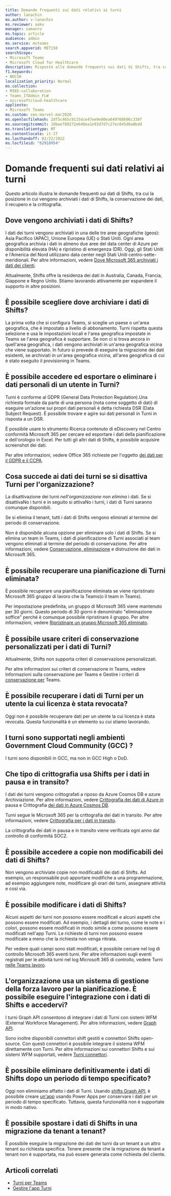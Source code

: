 ```yaml
---
title: Domande frequenti sui dati relativi ai turni
author: lanachin
ms.author: v-lanachin
ms.reviewer: aaku
manager: samanro
ms.topic: article
audience: admin
ms.service: msteams
search.appverid: MET150
searchScope:
- Microsoft Teams
- Microsoft Cloud for Healthcare
description: Risposte alle domande frequenti sui dati di Shifts, tra cui la posizione in cui sono archiviati i dati di Shifts, la conservazione dei dati, il recupero e la crittografia.
f1.keywords:
- NOCSH
localization_priority: Normal
ms.collection:
- M365-collaboration
- Teams_ITAdmin_FLW
- microsoftcloud-healthcare
appliesto:
- Microsoft Teams
ms.custom: seo-marvel-mar2020
ms.openlocfilehash: 2df5c465c9115dce47ee9e80ea649768606c338f
ms.sourcegitcommit: 10bee789272e648ea1e93d7d7c27ec645d0a8bdd
ms.translationtype: MT
ms.contentlocale: it-IT
ms.lasthandoff: 02/22/2022
ms.locfileid: "62918954"
---
```

# <a name="shifts-data-faq"></a>Domande frequenti sui dati relativi ai turni

Questo articolo illustra le domande frequenti sui dati di Shifts, tra cui la posizione in cui vengono archiviati i dati di Shifts, la conservazione dei dati, il recupero e la crittografia.

## <a name="where-is-shifts-data-stored"></a>Dove vengono archiviati i dati di Shifts?

I dati dei turni vengono archiviati in una delle tre aree geografiche (geos): Asia Pacifico (APAC), Unione Europea (UE) o Stati Uniti. Ogni area geografica archivia i dati in almeno due aree del data center di Azure per disponibilità elevata (HA) e ripristino di emergenza (DR). Oggi, gli Stati Uniti e l'America del Nord utilizzano data center negli Stati Uniti centro-sette-meridionali. Per altre informazioni, vedere [Dove Microsoft 365 archiviati i dati dei clienti](/microsoft-365/enterprise/o365-data-locations).

Attualmente, Shifts offre la residenza dei dati in Australia, Canada, Francia, Giappone e Regno Unito. Stiamo lavorando attivamente per espandere il supporto in altre posizioni.

## <a name="can-i-choose-where-shifts-data-is-stored"></a>È possibile scegliere dove archiviare i dati di Shifts?

La prima volta che si configura Teams, si sceglie un paese o un'area geografica, che è impostato a livello di abbonamento. Turni rispetta questa selezione e usa le impostazioni locali e l'area geografica impostate in Teams se l'area geografica è supportare. Se non ci si trova ancora in quell'area geografica, i dati vengono archiviati in un'area geografica vicina che viene supportato. In futuro si prevede di eseguire la migrazione dei dati esistenti, se archiviati in un'area geografica vicina, all'area geografica di cui è stato eseguito il provisioning in Teams.

## <a name="can-i-access-and-export-or-delete-a-users-personal-data-in-shifts"></a>È possibile accedere ed esportare o eliminare i dati personali di un utente in Turni?

Turni è conforme al GDPR (General Data Protection Regulation).Una richiesta formale da parte di una persona (nota come soggetto di dati) di eseguire un'azione sui propri dati personali è detta richiesta DSR (Data Subject Request). È possibile trovare e agire sui dati personali in Turni in risposta a un DSR.

È possibile usare lo strumento Ricerca contenuto di eDiscovery nel Centro conformità Microsoft 365 per cercare ed esportare i dati della pianificazione e dell'orologio in Excel. Per tutti gli altri dati di Shifts, è possibile acquisire screenshot dei dati.

Per altre informazioni, vedere Office 365 richieste per l'oggetto [dei dati per il GDPR e il CCPA](/microsoft-365/compliance/gdpr-dsr-office365).

## <a name="what-happens-to-shifts-data-if-i-turn-off-shifts-for-my-organization"></a>Cosa succede ai dati dei turni se si disattiva Turni per l'organizzazione?

La disattivazione dei turni *nell'organizzazione non elimina* i dati. Se si disattivaNo i turni e in seguito si attivaNo i turni, i dati di Turni saranno comunque disponibili.

Se si elimina il tenant, tutti i dati di Shifts vengono eliminati al termine del periodo di conservazione.

Non è disponibile alcuna opzione per eliminare solo i dati di Shifts. Se si elimina un team in Teams, i dati di pianificazione di Turni associati al team vengono eliminati al termine del periodo di conservazione. Per altre informazioni, vedere [Conservazione, eliminazione](/compliance/assurance/assurance-data-retention-deletion-and-destruction-overview) e distruzione dei dati in Microsoft 365.

## <a name="can-i-recover-a-shifts-schedule-that-was-deleted"></a>È possibile recuperare una pianificazione di Turni eliminata?

È possibile recuperare una pianificazione eliminata se viene ripristinato Microsoft 365 gruppo di lavoro che la Teams(o il team in Teams).

Per impostazione predefinita, un gruppo di Microsoft 365 viene mantenuto per 30 giorni. Questo periodo di 30 giorni è denominato "eliminazione soffice" perché è comunque possibile ripristinare il gruppo. Per altre informazioni, vedere [Ripristinare un gruppo Microsoft 365 eliminato](/microsoft-365/admin/create-groups/restore-deleted-group?view=o365-worldwide&tabs=admin-center).

## <a name="can-i-use-custom-retention-policies-for-shifts-data"></a>È possibile usare criteri di conservazione personalizzati per i dati di Turni?

Attualmente, Shifts non supporta criteri di conservazione personalizzati.

Per altre informazioni sui criteri di conservazione in Teams, vedere Informazioni [](/microsoft-365/compliance/retention-policies-teams) sulla conservazione per Teams e Gestire i criteri di [conservazione per](../../retention-policies.md) Teams.

## <a name="can-i-retrieve-shifts-data-for-a-user-whose-license-was-revoked"></a>È possibile recuperare i dati di Turni per un utente la cui licenza è stata revocata?

Oggi non è possibile recuperare dati per un utente la cui licenza è stata revocata. Questa funzionalità è un elemento su cui stiamo lavorando.

## <a name="is-shifts-supported-in-government-cloud-community-gcc-environments"></a>I turni sono supportati negli ambienti Government Cloud Community (GCC) ?

I turni sono disponibili in GCC, ma non in GCC High o DoD.

## <a name="what-type-of-encryption-does-shifts-use-for-data-at-rest-and-in-transit"></a>Che tipo di crittografia usa Shifts per i dati in pausa e in transito?

I dati dei turni vengono crittografati a riposo da Azure Cosmos DB e azure Archiviazione. Per altre informazioni, vedere [Crittografia dei dati di Azure in](/azure/security/fundamentals/encryption-atrest) pausa e Crittografia [dei dati in Azure Cosmos DB](/azure/cosmos-db/database-encryption-at-rest).

Turni segue le Microsoft 365 per la crittografia dei dati in transito. Per altre informazioni, vedere [Crittografia per i dati in transito](/compliance/assurance/assurance-encryption-in-transit).

La crittografia dei dati in pausa e in transito viene verificata ogni anno dal controllo di conformità SOC2.

## <a name="can-i-access-immutable-copies-of-shifts-data"></a>È possibile accedere a copie non modificabili dei dati di Shifts?

Non vengono archiviate copie non modificabili dei dati di Shifts. Ad esempio, un responsabile può apportare modifiche a una programmazione, ad esempio aggiungere note, modificare gli orari dei turni, assegnare attività e così via.

## <a name="can-shifts-data-be-edited"></a>È possibile modificare i dati di Shifts?

Alcuni aspetti dei turni non possono essere modificati e alcuni aspetti che possono essere modificati. Ad esempio, i dettagli del turno, come le note e i colori, possono essere modificati in modo simile a come possono essere modificati nell'app Turni. Le richieste di turni non possono essere modificate a meno che la richiesta non venga ritirata.

Per vedere quali campi sono stati modificati, è possibile cercare nel log di controllo Microsoft 365 eventi turni. Per altre informazioni sugli eventi registrati per le attività turni nel log Microsoft 365 di controllo, vedere Turni [nelle Teams lavoro](../../audit-log-events.md#shifts-in-teams-activities).

## <a name="my-organization-uses-a-workforce-management-system-for-scheduling-can-we-integrate-with-and-access-shifts-data"></a>L'organizzazione usa un sistema di gestione della forza lavoro per la pianificazione. È possibile eseguire l'integrazione con i dati di Shifts e accedervi?

I turni Graph API consentono di integrare i dati di Turni con sistemi WFM (External Workforce Management). Per altre informazioni, vedere [Graph API](/graph/api/resources/shift).

Sono inoltre disponibili connettori shift gestiti e connettori Shifts open-source. Con questi connettori è possibile integrare il sistema WFM direttamente con Turni. Per altre informazioni sui connettori Shifts e sui sistemi WFM supportati, vedere [Turni connettori](shifts-connectors.md).

## <a name="can-shifts-data-be-deleted-permanently-after-a-specified-period-of-time"></a>È possibile eliminare definitivamente i dati di Shifts dopo un periodo di tempo specificato?

Oggi non eliminiamo affatto i dati di Turni. Usando [shifts Graph API](/graph/api/resources/shift), è possibile creare [un'app](/powerapps/maker/) usando Power Apps per conservare i dati per un periodo di tempo specificato. Tuttavia, questa funzionalità non è supportate in modo nativo.

## <a name="can-shifts-data-be-moved-in-a-tenant-to-tenant-migration"></a>È possibile spostare i dati di Shifts in una migrazione da tenant a tenant?

È possibile eseguire la migrazione dei dati dei turni da un tenant a un altro tenant su richiesta specifica. Tenere presente che la migrazione da tenant a tenant non è supportata, ma può essere generata come richiesta del cliente.

## <a name="related-articles"></a>Articoli correlati

- [Turni per Teams](../shifts-for-teams-landing-page.md)
- [Gestire l'app Turni](manage-the-shifts-app-for-your-organization-in-teams.md)
